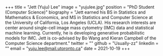 +++
title = "Jett (Yuju) Lee"
image = "yujulee.jpg"
position = "PhD Student (Computer Science)"
biography = "Jett earned his BS in Statistics and Mathematics & Economics, and MS in Statistics and Computer Science at the University of California, Los Angeles (UCLA). His research interests are center around single-cell image mass cytometry (IMC) data and statistical machine learning. Currently, he is developing generative probabilistic models for IMC. Jett is co-advised by Bo Wang and Kieran Campbell of the Computer Science department."
twitter = ""
github = "Usually-zz"
linkedin = ""
email = "yuju.lee@mail.utoronto.ca"
date = 2021-10-19
+++